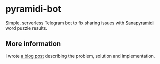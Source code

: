 # pyramidi-bot
Simple, serverless Telegram bot to fix sharing issues with [Sanapyramidi](https://yle.fi/a/74-20131998) word puzzle results.

## More information
I wrote [a blog post](https://sampo.website/blog/en/2025/serverless-tg-bot/) describing the problem, solution and implementation.

